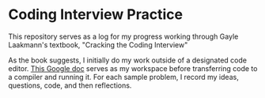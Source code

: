 # Coding Interview Practice

This repository serves as a log for my progress working through Gayle Laakmann's textbook, "Cracking the Coding Interview"

As the book suggests, I initially do my work outside of a designated code editor. [This Google doc](https://docs.google.com/document/d/1vVTwNxdgU-0lECNPHCs_j3yjGipXUEmwIPM2ACKBeAs/edit?usp=sharing) serves as my workspace before transferring code to a compiler and running it. For each sample problem, I record my ideas, questions, code, and then reflections.
